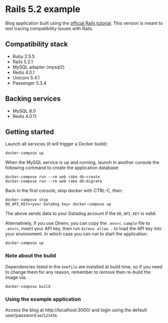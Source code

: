 # Rails 5.2 example

Blog application built using the [official Rails tutorial][1]. This version is meant to test
tracing compatibility issues with Rails.

[1]: http://guides.rubyonrails.org/getting_started.html

## Compatibility stack

* Ruby 2.5.5
* Rails 5.2.1
* MySQL adapter (mysql2)
* Redis 4.0.1
* Unicorn 5.4.1
* Passenger 5.3.4

## Backing services

* MySQL 8.0
* Redis 4.0.11

## Getting started

Launch all services (it will trigger a Docker build):

    docker-compose up

When the MySQL service is up and running, launch in another console the following
command to create the application database:

    docker-compose run --rm web rake db:create
    docker-compose run --rm web rake db:migrate

Back in the first console, stop docker with CTRL-C, then:

    docker-compose stop
    DD_API_KEY=<your Datadog key> docker-compose up

The above sends data to your Datadog account if the ``DD_API_KEY`` is valid.

Alternatively, if you use Direnv, you can copy the `.envrc.sample` file to `.envrc`, insert your API key, then run `direnv allow .` to load the API key into your environment. In which case you can run to start the application:

    docker-compose up

### Note about the build

Dependencies listed in the ``Gemfile`` are installed at build time, so if you need to change
them for any reason, remember to remove then re-build the image via:

    docker-compose build

### Using the example application

Access the blog at http://localhost:3000/ and login using the default user/password `me`/`123456`.
